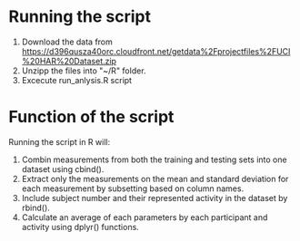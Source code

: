 Running the script
============================
1. Download the data from https://d396qusza40orc.cloudfront.net/getdata%2Fprojectfiles%2FUCI%20HAR%20Dataset.zip 
2. Unzipp the files into "~/R" folder.
3. Excecute run_anlysis.R script


Function of the script
=============================
Running the script in R will:

1. Combin measurements from both the training and testing sets into one dataset using cbind(). 
2. Extract only the measurements on the mean and standard deviation for each measurement by subsetting based on column names.
3. Include subject number and their represented activity in the dataset by rbind().
4. Calculate an average of each parameters by each participant and activity using dplyr() functions.



